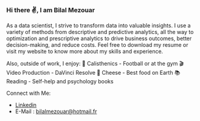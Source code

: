 ### Hi there ✌, I am Bilal Mezouar

As a data scientist, I strive to transform data into valuable insights. I use a variety of methods from descriptive and predictive analytics, all the way to optimization and prescriptive analytics to drive business outcomes, better decision-making, and reduce costs. Feel free to download my resume or visit my website to know more about my skills and experience.

Also, outside of work, I enjoy:
🤸 Calisthenics - Football or at the gym
🎬 Video Production - DaVinci Resolve
🧀 Cheese - Best food on Earth
📚 Reading - Self-help and psychology books

Connect with Me:
 -  <a href="https://www.linkedin.com/in/bilal-mezouar-363387140/"> Linkedin </a> 
 -  E-Mail : bilalmezouar@hotmail.fr
